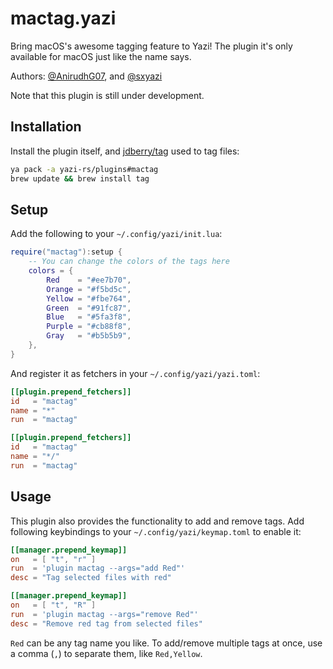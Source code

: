 # mactag.yazi

Bring macOS's awesome tagging feature to Yazi! The plugin it's only available for macOS just like the name says.

Authors: [@AnirudhG07](https://github.com/AnirudhG07), and [@sxyazi](https://github.com/sxyazi)

Note that this plugin is still under development.

## Installation

Install the plugin itself, and [jdberry/tag](https://github.com/jdberry/tag) used to tag files:

```sh
ya pack -a yazi-rs/plugins#mactag
brew update && brew install tag
```

## Setup

Add the following to your `~/.config/yazi/init.lua`:

```lua
require("mactag"):setup {
	-- You can change the colors of the tags here
	colors = {
		Red    = "#ee7b70",
		Orange = "#f5bd5c",
		Yellow = "#fbe764",
		Green  = "#91fc87",
		Blue   = "#5fa3f8",
		Purple = "#cb88f8",
		Gray   = "#b5b5b9",
	},
}
```

And register it as fetchers in your `~/.config/yazi/yazi.toml`:

```toml
[[plugin.prepend_fetchers]]
id   = "mactag"
name = "*"
run  = "mactag"

[[plugin.prepend_fetchers]]
id   = "mactag"
name = "*/"
run  = "mactag"
```

## Usage

This plugin also provides the functionality to add and remove tags. Add following keybindings to your `~/.config/yazi/keymap.toml` to enable it:

```toml
[[manager.prepend_keymap]]
on   = [ "t", "r" ]
run  = 'plugin mactag --args="add Red"'
desc = "Tag selected files with red"

[[manager.prepend_keymap]]
on   = [ "t", "R" ]
run  = 'plugin mactag --args="remove Red"'
desc = "Remove red tag from selected files"
```

`Red` can be any tag name you like. To add/remove multiple tags at once, use a comma (`,`) to separate them, like `Red,Yellow`.
